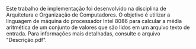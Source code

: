 Este trabalho de implementação foi desenvolvido na disciplina de Arquitetura e Organização de Computadores. O objetivo é utilizar a linguagem de máquina do processador Intel 8086 para
calcular a média aritmética de um conjunto de valores que são lidos em um arquivo texto de entrada. Para informações mais detalhadas, consulte o arquivo "Descrição.pdf".
